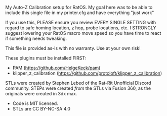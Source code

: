 My Auto-Z Calibration setup for RatOS. My goal here
was to be able to include this single file in my
printer.cfg and have everything "just work"

If you use this, PLEASE ensure you review EVERY SINGLE
SETTING with regard to safe homing location, z hop,
probe locations, etc. I STRONGLY suggest lowering your
RatOS macro move speed so you have time to react
if something needs tweaking.

This file is provided as-is with no warranty.
Use at your own risk!

These plugins must be installed FIRST:
- PAM (https://github.com/HelgeKeck/pam)
- klipper_z_calibration (https://github.com/protoloft/klipper_z_calibration)

STLs were created by Stephen Lebed of the Rat-Rit Unofficial Discord community.
STEPs were created *from* the STLs via Fusion 360, as the originals were created
in 3dx max.

- Code is MIT licensed.
- STLs are CC BY-NC-SA 4.0
